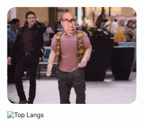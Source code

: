 <img src="assets/karl_havoc.gif" width="300" alt="Karl Havoc">

![Top Langs](https://github-readme-stats.vercel.app/api/top-langs/?username=johnhaup&layout=compact&theme=dark)
